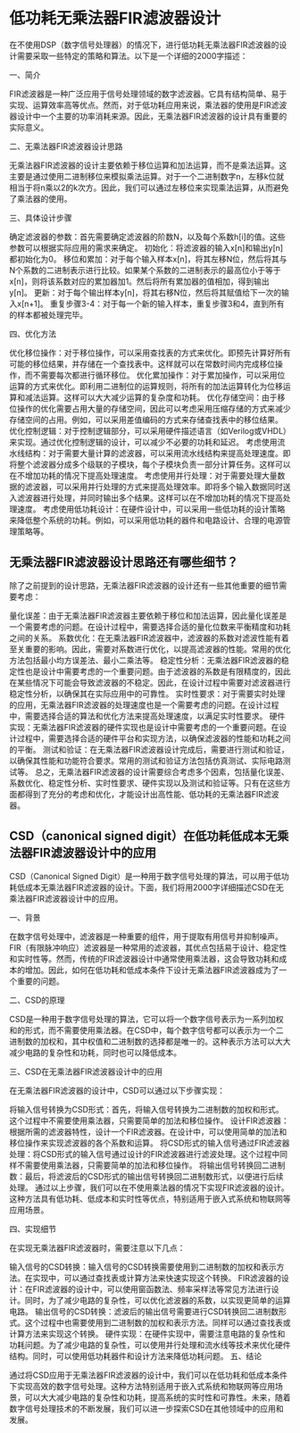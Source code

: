# 低功耗无乘法器FIR滤波器设计

在不使用DSP（数字信号处理器）的情况下，进行低功耗无乘法器FIR滤波器的设计需要采取一些特定的策略和算法。以下是一个详细的2000字描述：

一、简介

FIR滤波器是一种广泛应用于信号处理领域的数字滤波器。它具有结构简单、易于实现、运算效率高等优点。然而，对于低功耗应用来说，乘法器的使用是FIR滤波器设计中一个主要的功率消耗来源。因此，无乘法器FIR滤波器的设计具有重要的实际意义。

二、无乘法器FIR滤波器设计思路

无乘法器FIR滤波器的设计主要依赖于移位运算和加法运算，而不是乘法运算。这主要是通过使用二进制移位来模拟乘法运算。对于一个二进制数字n，左移k位就相当于将n乘以2的k次方。因此，我们可以通过左移位来实现乘法运算，从而避免了乘法器的使用。

三、具体设计步骤

确定滤波器的参数：首先需要确定滤波器的阶数N，以及每个系数h[i]的值。这些参数可以根据实际应用的需求来确定。
初始化：将滤波器的输入x[n]和输出y[n]都初始化为0。
移位和累加：对于每个输入样本x[n]，将其左移N位，然后将其与N个系数的二进制表示进行比较。如果某个系数的二进制表示的最高位小于等于x[n]，则将该系数对应的累加器加1。然后将所有累加器的值相加，得到输出y[n]。
更新：对于每个输出样本y[n]，将其右移N位，然后将其赋值给下一次的输入x[n+1]。
重复步骤3-4：对于每一个新的输入样本，重复步骤3和4，直到所有的样本都被处理完毕。

四、优化方法

优化移位操作：对于移位操作，可以采用查找表的方式来优化。即预先计算好所有可能的移位结果，并存储在一个查找表中。这样就可以在常数时间内完成移位操作，而不需要每次都进行循环移位。
优化累加操作：对于累加操作，可以采用位运算的方式来优化。即利用二进制位的运算规则，将所有的加法运算转化为位移运算和减法运算。这样可以大大减少运算的复杂度和功耗。
优化存储空间：由于移位操作的优化需要占用大量的存储空间，因此可以考虑采用压缩存储的方式来减少存储空间的占用。例如，可以采用差值编码的方式来存储查找表中的移位结果。
优化控制逻辑：对于控制逻辑部分，可以采用硬件描述语言（如Verilog或VHDL）来实现。通过优化控制逻辑的设计，可以减少不必要的功耗和延迟。
考虑使用流水线结构：对于需要大量计算的滤波器，可以采用流水线结构来提高处理速度。即将整个滤波器分成多个级联的子模块，每个子模块负责一部分计算任务。这样可以在不增加功耗的情况下提高处理速度。
考虑使用并行处理：对于需要处理大量数据的滤波器，可以采用并行处理的方式来提高处理效率。即将多个输入数据同时送入滤波器进行处理，并同时输出多个结果。这样可以在不增加功耗的情况下提高处理速度。
考虑使用低功耗设计：在硬件设计中，可以采用一些低功耗的设计策略来降低整个系统的功耗。例如，可以采用低功耗的器件和电路设计、合理的电源管理策略等。


## 无乘法器FIR滤波器设计思路还有哪些细节？

除了之前提到的设计思路，无乘法器FIR滤波器的设计还有一些其他重要的细节需要考虑：

量化误差：由于无乘法器FIR滤波器主要依赖于移位和加法运算，因此量化误差是一个需要考虑的问题。在设计过程中，需要选择合适的量化位数来平衡精度和功耗之间的关系。
系数优化：在无乘法器FIR滤波器中，滤波器的系数对滤波性能有着至关重要的影响。因此，需要对系数进行优化，以提高滤波器的性能。常用的优化方法包括最小均方误差法、最小二乘法等。
稳定性分析：无乘法器FIR滤波器的稳定性也是设计中需要考虑的一个重要问题。由于滤波器的系数是有限精度的，因此在某些情况下可能会导致滤波器的不稳定。因此，在设计过程中需要对滤波器进行稳定性分析，以确保其在实际应用中的可靠性。
实时性要求：对于需要实时处理的应用，无乘法器FIR滤波器的处理速度也是一个需要考虑的问题。在设计过程中，需要选择合适的算法和优化方法来提高处理速度，以满足实时性要求。
硬件实现：无乘法器FIR滤波器的硬件实现也是设计中需要考虑的一个重要问题。在设计过程中，需要选择合适的硬件平台和实现方法，以确保滤波器的性能和功耗之间的平衡。
测试和验证：在无乘法器FIR滤波器设计完成后，需要进行测试和验证，以确保其性能和功能符合要求。常用的测试和验证方法包括仿真测试、实际电路测试等。
总之，无乘法器FIR滤波器的设计需要综合考虑多个因素，包括量化误差、系数优化、稳定性分析、实时性要求、硬件实现以及测试和验证等。只有在这些方面都得到了充分的考虑和优化，才能设计出高性能、低功耗的无乘法器FIR滤波器。

## CSD（canonical signed digit）在低功耗低成本无乘法器FIR滤波器设计中的应用

CSD（Canonical Signed Digit）是一种用于数字信号处理的算法，可以用于低功耗低成本无乘法器FIR滤波器的设计。下面，我们将用2000字详细描述CSD在无乘法器FIR滤波器设计中的应用。

一、背景

在数字信号处理中，滤波器是一种重要的组件，用于提取有用信号并抑制噪声。FIR（有限脉冲响应）滤波器是一种常用的滤波器，其优点包括易于设计、稳定性和实时性等。然而，传统的FIR滤波器设计中通常使用乘法器，这会导致功耗和成本的增加。因此，如何在低功耗和低成本条件下设计无乘法器FIR滤波器成为了一个重要的问题。

二、CSD的原理

CSD是一种用于数字信号处理的算法，它可以将一个数字信号表示为一系列加权和的形式，而不需要使用乘法器。在CSD中，每个数字信号都可以表示为一个二进制数的加权和，其中权值和二进制数的选择都是唯一的。这种表示方法可以大大减少电路的复杂性和功耗，同时也可以降低成本。

三、CSD在无乘法器FIR滤波器设计中的应用

在无乘法器FIR滤波器的设计中，CSD可以通过以下步骤实现：

将输入信号转换为CSD形式：首先，将输入信号转换为二进制数的加权和形式。这个过程中不需要使用乘法器，只需要简单的加法和移位操作。
设计FIR滤波器：根据所需的滤波器特性，设计一个FIR滤波器。在设计中，可以使用简单的加法和移位操作来实现滤波器的各个系数和运算。
将CSD形式的输入信号通过FIR滤波器处理：将CSD形式的输入信号通过设计的FIR滤波器进行滤波处理。这个过程中同样不需要使用乘法器，只需要简单的加法和移位操作。
将输出信号转换回二进制数：最后，将滤波后的CSD形式的输出信号转换回二进制数形式，以便进行后续处理。
通过以上步骤，我们可以在不使用乘法器的情况下实现FIR滤波器的设计。这种方法具有低功耗、低成本和实时性等优点，特别适用于嵌入式系统和物联网等应用场景。

四、实现细节

在实现无乘法器FIR滤波器时，需要注意以下几点：

输入信号的CSD转换：输入信号的CSD转换需要使用到二进制数的加权和表示方法。在实现中，可以通过查找表或计算方法来快速实现这个转换。
FIR滤波器的设计：在FIR滤波器的设计中，可以使用窗函数法、频率采样法等常见方法进行设计。同时，为了减少电路的复杂性，可以优化滤波器的系数，以实现更简单的运算电路。
输出信号的CSD转换：滤波后的输出信号需要进行CSD转换回二进制数形式。这个过程中也需要使用到二进制数的加权和表示方法。同样可以通过查找表或计算方法来实现这个转换。
硬件实现：在硬件实现中，需要注意电路的复杂性和功耗问题。为了减少电路的复杂性，可以使用并行处理和流水线等技术来优化硬件结构。同时，可以使用低功耗器件和设计方法来降低功耗问题。
五、结论

通过将CSD应用于无乘法器FIR滤波器的设计中，我们可以在低功耗和低成本条件下实现高效的数字信号处理。这种方法特别适用于嵌入式系统和物联网等应用场景，可以大大减少电路的复杂性和功耗，提高系统的实时性和可靠性。未来，随着数字信号处理技术的不断发展，我们可以进一步探索CSD在其他领域中的应用和发展。


